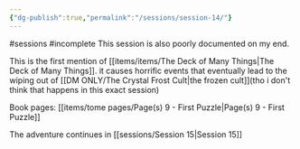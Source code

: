 ```yaml
---
{"dg-publish":true,"permalink":"/sessions/session-14/"}
---
```


#sessions #incomplete
This session is also poorly documented on my end.

This is the first mention of [[items/items/The Deck of Many Things\|The Deck of Many Things]]. it causes horrific events that eventually lead to the wiping out of [[DM ONLY/The Crystal Frost Cult\|the frozen cult]](tho i don't think that happens in this exact session)

Book pages: [[items/tome pages/Page(s) 9 - First Puzzle\|Page(s) 9 - First Puzzle]]

The adventure continues in [[sessions/Session 15\|Session 15]]
